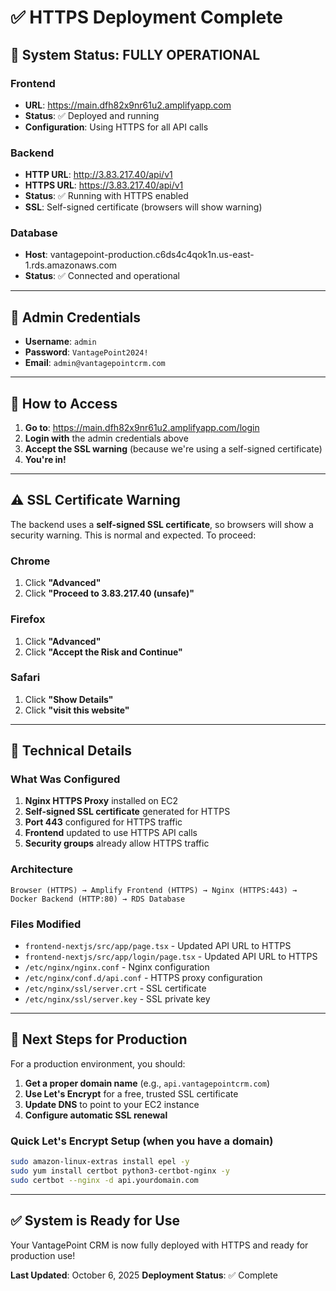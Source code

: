 # ✅ HTTPS Deployment Complete

## 🎉 **System Status: FULLY OPERATIONAL**

### **Frontend**
- **URL**: https://main.dfh82x9nr61u2.amplifyapp.com
- **Status**: ✅ Deployed and running
- **Configuration**: Using HTTPS for all API calls

### **Backend**
- **HTTP URL**: http://3.83.217.40/api/v1
- **HTTPS URL**: https://3.83.217.40/api/v1
- **Status**: ✅ Running with HTTPS enabled
- **SSL**: Self-signed certificate (browsers will show warning)

### **Database**
- **Host**: vantagepoint-production.c6ds4c4qok1n.us-east-1.rds.amazonaws.com
- **Status**: ✅ Connected and operational

---

## 🔐 **Admin Credentials**

- **Username**: `admin`
- **Password**: `VantagePoint2024!`
- **Email**: `admin@vantagepointcrm.com`

---

## 🚀 **How to Access**

1. **Go to**: https://main.dfh82x9nr61u2.amplifyapp.com/login
2. **Login with** the admin credentials above
3. **Accept the SSL warning** (because we're using a self-signed certificate)
4. **You're in!**

---

## ⚠️ **SSL Certificate Warning**

The backend uses a **self-signed SSL certificate**, so browsers will show a security warning. This is normal and expected. To proceed:

### **Chrome**
1. Click **"Advanced"**
2. Click **"Proceed to 3.83.217.40 (unsafe)"**

### **Firefox**
1. Click **"Advanced"**
2. Click **"Accept the Risk and Continue"**

### **Safari**
1. Click **"Show Details"**
2. Click **"visit this website"**

---

## 🔧 **Technical Details**

### **What Was Configured**
1. **Nginx HTTPS Proxy** installed on EC2
2. **Self-signed SSL certificate** generated for HTTPS
3. **Port 443** configured for HTTPS traffic
4. **Frontend** updated to use HTTPS API calls
5. **Security groups** already allow HTTPS traffic

### **Architecture**
```
Browser (HTTPS) → Amplify Frontend (HTTPS) → Nginx (HTTPS:443) → Docker Backend (HTTP:80) → RDS Database
```

### **Files Modified**
- `frontend-nextjs/src/app/page.tsx` - Updated API URL to HTTPS
- `frontend-nextjs/src/app/login/page.tsx` - Updated API URL to HTTPS
- `/etc/nginx/nginx.conf` - Nginx configuration
- `/etc/nginx/conf.d/api.conf` - HTTPS proxy configuration
- `/etc/nginx/ssl/server.crt` - SSL certificate
- `/etc/nginx/ssl/server.key` - SSL private key

---

## 📝 **Next Steps for Production**

For a production environment, you should:

1. **Get a proper domain name** (e.g., `api.vantagepointcrm.com`)
2. **Use Let's Encrypt** for a free, trusted SSL certificate
3. **Update DNS** to point to your EC2 instance
4. **Configure automatic SSL renewal**

### **Quick Let's Encrypt Setup** (when you have a domain)
```bash
sudo amazon-linux-extras install epel -y
sudo yum install certbot python3-certbot-nginx -y
sudo certbot --nginx -d api.yourdomain.com
```

---

## ✅ **System is Ready for Use**

Your VantagePoint CRM is now fully deployed with HTTPS and ready for production use!

**Last Updated**: October 6, 2025
**Deployment Status**: ✅ Complete
